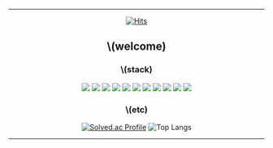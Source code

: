 <div align = center>  
              
---   
[![Hits](https://hits.seeyoufarm.com/api/count/incr/badge.svg?url=https%3A%2F%2Fgithub.com%2Fmomomomoon&count_bg=%2379C83D&title_bg=%23555555&icon=&icon_color=%23E7E7E7&title=hits&edge_flat=false)](https://hits.seeyoufarm.com)
## \\(welcome)
### \\(stack) 

<img src="https://img.shields.io/badge/C++-20232a.svg?style=for-the-badge&logo=Cplusplus&logoColor=00599C" />
<img src="https://img.shields.io/badge/Csharp-20232a.svg?style=for-the-badge&logo=csharp&logoColor=512BD4" />
<img src="https://img.shields.io/badge/Go-20232a.svg?style=for-the-badge&logo=Go&logoColor=00ADD8" />

<img src="https://img.shields.io/badge/swift-20232a.svg?style=for-the-badge&logo=swift&logoColor=F05138" />
<img src="https://img.shields.io/badge/Dart-20232a.svg?style=for-the-badge&logo=Dart&logoColor=0175C2" />

<img src="https://img.shields.io/badge/.net-20232a.svg?style=for-the-badge&logo=dotnet&logoColor=512BD4" /> 
<img src="https://img.shields.io/badge/blazor-20232a.svg?style=for-the-badge&logo=blazor&logoColor=512BD4" />

<img src="https://img.shields.io/badge/unity-20232a.svg?style=for-the-badge&logo=unity&logoColor=FFFFFF" /> 
<img src="https://img.shields.io/badge/unrealengine-20232a.svg?style=for-the-badge&logo=unrealengine&logoColor=FFFFFF" /> 
<img src="https://img.shields.io/badge/opengl-20232a.svg?style=for-the-badge&logo=opengl&logoColor=5586A4" /> 

<img src="https://img.shields.io/badge/mysql-20232a.svg?style=for-the-badge&logo=mysql&logoColor=4479A1" />


### \\(etc)
[![Solved.ac Profile](http://mazassumnida.wtf/api/v2/generate_badge?boj=ansdj1908)](https://solved.ac/ansdj1908/)
![Top Langs](https://github-readme-stats.vercel.app/api/top-langs/?username=momomomoon&layout=compact)
 
     
---
</div>
 
    
  
 
